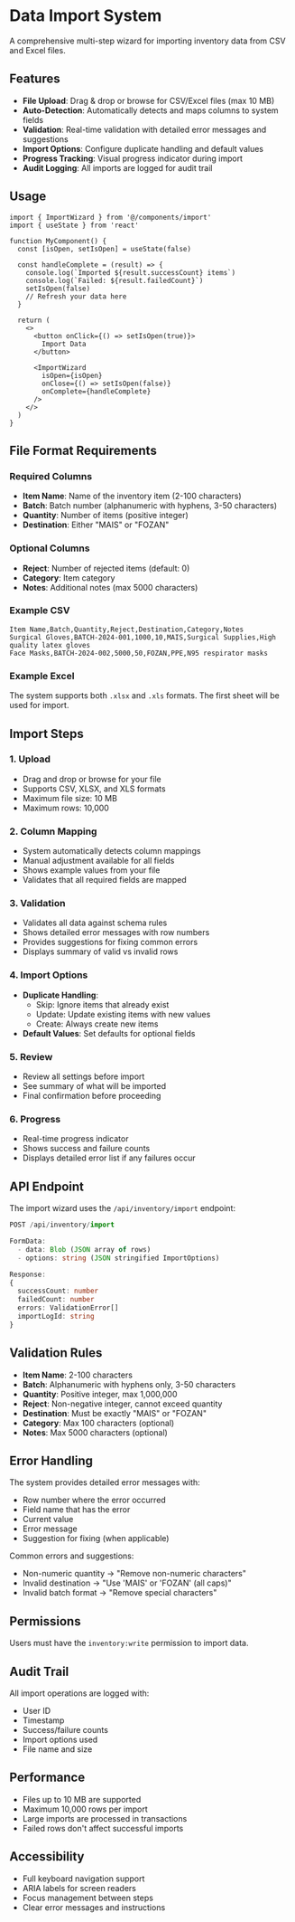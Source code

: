 # Data Import System

A comprehensive multi-step wizard for importing inventory data from CSV and Excel files.

## Features

- **File Upload**: Drag & drop or browse for CSV/Excel files (max 10 MB)
- **Auto-Detection**: Automatically detects and maps columns to system fields
- **Validation**: Real-time validation with detailed error messages and suggestions
- **Import Options**: Configure duplicate handling and default values
- **Progress Tracking**: Visual progress indicator during import
- **Audit Logging**: All imports are logged for audit trail

## Usage

```tsx
import { ImportWizard } from '@/components/import'
import { useState } from 'react'

function MyComponent() {
  const [isOpen, setIsOpen] = useState(false)

  const handleComplete = (result) => {
    console.log(`Imported ${result.successCount} items`)
    console.log(`Failed: ${result.failedCount}`)
    setIsOpen(false)
    // Refresh your data here
  }

  return (
    <>
      <button onClick={() => setIsOpen(true)}>
        Import Data
      </button>

      <ImportWizard
        isOpen={isOpen}
        onClose={() => setIsOpen(false)}
        onComplete={handleComplete}
      />
    </>
  )
}
```

## File Format Requirements

### Required Columns
- **Item Name**: Name of the inventory item (2-100 characters)
- **Batch**: Batch number (alphanumeric with hyphens, 3-50 characters)
- **Quantity**: Number of items (positive integer)
- **Destination**: Either "MAIS" or "FOZAN"

### Optional Columns
- **Reject**: Number of rejected items (default: 0)
- **Category**: Item category
- **Notes**: Additional notes (max 5000 characters)

### Example CSV

```csv
Item Name,Batch,Quantity,Reject,Destination,Category,Notes
Surgical Gloves,BATCH-2024-001,1000,10,MAIS,Surgical Supplies,High quality latex gloves
Face Masks,BATCH-2024-002,5000,50,FOZAN,PPE,N95 respirator masks
```

### Example Excel

The system supports both `.xlsx` and `.xls` formats. The first sheet will be used for import.

## Import Steps

### 1. Upload
- Drag and drop or browse for your file
- Supports CSV, XLSX, and XLS formats
- Maximum file size: 10 MB
- Maximum rows: 10,000

### 2. Column Mapping
- System automatically detects column mappings
- Manual adjustment available for all fields
- Shows example values from your file
- Validates that all required fields are mapped

### 3. Validation
- Validates all data against schema rules
- Shows detailed error messages with row numbers
- Provides suggestions for fixing common errors
- Displays summary of valid vs invalid rows

### 4. Import Options
- **Duplicate Handling**:
  - Skip: Ignore items that already exist
  - Update: Update existing items with new values
  - Create: Always create new items
- **Default Values**: Set defaults for optional fields

### 5. Review
- Review all settings before import
- See summary of what will be imported
- Final confirmation before proceeding

### 6. Progress
- Real-time progress indicator
- Shows success and failure counts
- Displays detailed error list if any failures occur

## API Endpoint

The import wizard uses the `/api/inventory/import` endpoint:

```typescript
POST /api/inventory/import

FormData:
  - data: Blob (JSON array of rows)
  - options: string (JSON stringified ImportOptions)

Response:
{
  successCount: number
  failedCount: number
  errors: ValidationError[]
  importLogId: string
}
```

## Validation Rules

- **Item Name**: 2-100 characters
- **Batch**: Alphanumeric with hyphens only, 3-50 characters
- **Quantity**: Positive integer, max 1,000,000
- **Reject**: Non-negative integer, cannot exceed quantity
- **Destination**: Must be exactly "MAIS" or "FOZAN"
- **Category**: Max 100 characters (optional)
- **Notes**: Max 5000 characters (optional)

## Error Handling

The system provides detailed error messages with:
- Row number where the error occurred
- Field name that has the error
- Current value
- Error message
- Suggestion for fixing (when applicable)

Common errors and suggestions:
- Non-numeric quantity → "Remove non-numeric characters"
- Invalid destination → "Use 'MAIS' or 'FOZAN' (all caps)"
- Invalid batch format → "Remove special characters"

## Permissions

Users must have the `inventory:write` permission to import data.

## Audit Trail

All import operations are logged with:
- User ID
- Timestamp
- Success/failure counts
- Import options used
- File name and size

## Performance

- Files up to 10 MB are supported
- Maximum 10,000 rows per import
- Large imports are processed in transactions
- Failed rows don't affect successful imports

## Accessibility

- Full keyboard navigation support
- ARIA labels for screen readers
- Focus management between steps
- Clear error messages and instructions
